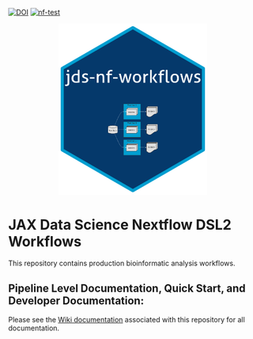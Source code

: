 [![DOI](https://zenodo.org/badge/DOI/10.5281/zenodo.11068736.svg)](https://doi.org/10.5281/zenodo.11068736)
[![nf-test](https://img.shields.io/badge/tested_with-nf--test-337ab7.svg)](https://code.askimed.com/nf-test)

<p align="center">
<img src="lib/jds-nf-worfklows.png" alt="drawing" width="300"/>
</p>

# JAX Data Science Nextflow DSL2 Workflows

This repository contains production bioinformatic analysis workflows.

## Pipeline Level Documentation, Quick Start, and Developer Documentation: 

Please see the [Wiki documentation](https://github.com/TheJacksonLaboratory/jds-nf-workflows/wiki) associated with this repository for all documentation.